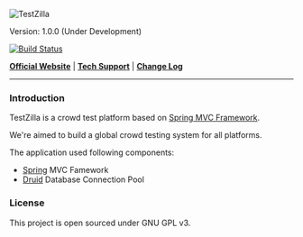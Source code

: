 ![TestZilla](https://raw.githubusercontent.com/zjhzxhz/TestZilla/master/src/main/webapp/assets/img/logo.png)

Version: 1.0.0 (Under Development)

[![Build Status](https://travis-ci.org/zjhzxhz/TestZilla.png?branch=master)](https://travis-ci.org/zjhzxhz/TestZilla)

[**Official Website**](http://www.testzilla.org) | 
[**Tech Support**](http://www.zjhzxhz.com) |
[**Change Log**](#)

---

### Introduction

TestZilla is a crowd test platform based on [Spring MVC Framework](http://spring.io).

We're aimed to build a global crowd testing system for all platforms.

The application used following components:

 - [Spring](http://spring.io) MVC Famework
 - [Druid](https://github.com/alibaba/druid/) Database Connection Pool

### License

This project is open sourced under GNU GPL v3.
